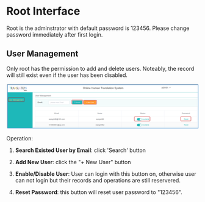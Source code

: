 # Root Interface

Root is the adminstrator with default password is 123456. Please change password immediately after first login.

<span id='root'></span>

## User Management

Only root has the permission to add and delete users. Noteably, the record will still exist even if the user has been disabled.

![](/assets/interface.root.png)


Operation:

1. **Search Existed User by Email**: click 'Search' button 

2. **Add New User**: click the "+ New User" button

3. **Enable/Disable User**: User can login with this button on, otherwise user can not login but their records and operations are still reservered.
 
4. **Reset Password**: this button will reset user password to "123456".



